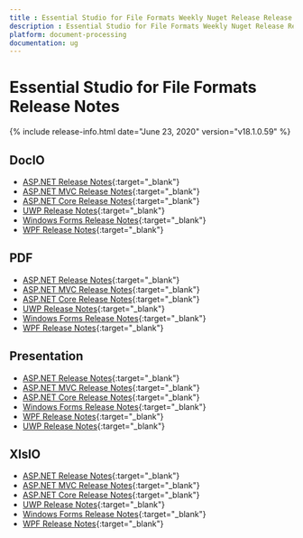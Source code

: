 ```yaml
---
title : Essential Studio for File Formats Weekly Nuget Release Release Notes  
description : Essential Studio for File Formats Weekly Nuget Release Release Notes  
platform: document-processing
documentation: ug
---
```


# Essential Studio for File Formats  Release Notes  

{% include release-info.html date="June 23, 2020" version="v18.1.0.59" %} 

## DocIO

* [ASP.NET Release Notes](/aspnet/release-notes/v18.1.0.59#docio){:target="_blank"}
* [ASP.NET MVC Release Notes](/aspnetmvc/release-notes/v18.1.0.59#docio){:target="_blank"}
* [ASP.NET Core Release Notes](/aspnet-core/release-notes/v18.1.0.59#docio){:target="_blank"}
* [UWP Release Notes](/uwp/release-notes/v18.1.0.59#docio){:target="_blank"}
* [Windows Forms Release Notes](/windowsforms/release-notes/v18.1.0.59#docio){:target="_blank"}
* [WPF Release Notes](/wpf/release-notes/v18.1.0.59#docio){:target="_blank"}


## PDF

* [ASP.NET Release Notes](/aspnet/release-notes/v18.1.0.59#pdf){:target="_blank"}
* [ASP.NET MVC Release Notes](/aspnetmvc/release-notes/v18.1.0.59#pdf){:target="_blank"}
* [ASP.NET Core Release Notes](/aspnet-core/release-notes/v18.1.0.59#pdf){:target="_blank"}
* [UWP Release Notes](/uwp/release-notes/v18.1.0.59#pdf){:target="_blank"}
* [Windows Forms Release Notes](/windowsforms/release-notes/v18.1.0.59#pdf){:target="_blank"}
* [WPF Release Notes](/wpf/release-notes/v18.1.0.59#pdf){:target="_blank"}


## Presentation

* [ASP.NET Release Notes](/aspnet/release-notes/v18.1.0.59#presentation){:target="_blank"}
* [ASP.NET MVC Release Notes](/aspnetmvc/release-notes/v18.1.0.59#presentation){:target="_blank"}
* [ASP.NET Core Release Notes](/aspnet-core/release-notes/v18.1.0.59#presentation){:target="_blank"}
* [Windows Forms Release Notes](/windowsforms/release-notes/v18.1.0.59#presentation){:target="_blank"}
* [WPF Release Notes](/wpf/release-notes/v18.1.0.59#presentation){:target="_blank"}
* [UWP Release Notes](/uwp/release-notes/v18.1.0.59#presentation){:target="_blank"}


## XlsIO

* [ASP.NET Release Notes](/aspnet/release-notes/v18.1.0.59#xlsio){:target="_blank"}
* [ASP.NET MVC Release Notes](/aspnetmvc/release-notes/v18.1.0.59#xlsio){:target="_blank"}
* [ASP.NET Core Release Notes](/aspnet-core/release-notes/v18.1.0.59#xlsio){:target="_blank"}
* [UWP Release Notes](/uwp/release-notes/v18.1.0.59#xlsio){:target="_blank"}
* [Windows Forms Release Notes](/windowsforms/release-notes/v18.1.0.59#xlsio){:target="_blank"}
* [WPF Release Notes](/wpf/release-notes/v18.1.0.59#xlsio){:target="_blank"}
